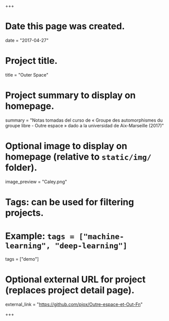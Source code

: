 +++

# Date this page was created.
date = "2017-04-27"

# Project title.
title = "Outer Space"

# Project summary to display on homepage.
summary = "Notas tomadas del curso de « Groupe des automorphismes du groupe libre - Outre espace » dado a la universidad de Aix-Marseille (2017)"

# Optional image to display on homepage (relative to `static/img/` folder).
image_preview = "Caley.png"

# Tags: can be used for filtering projects.
# Example: `tags = ["machine-learning", "deep-learning"]`
tags = ["demo"]

# Optional external URL for project (replaces project detail page).
external_link = "https://github.com/pjox/Outre-espace-et-Out-Fn"

+++

